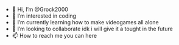 - 👋 Hi, I’m @Grock2000
- 👀 I’m interested in coding 
- 🌱 I’m currently learning how to make videogames all alone  
- 💞️ I’m looking to collaborate idk i will give it a tought in the future
- 📫 How to reach me you can here

<!---
Grock2000/Grock2000 is a ✨ special ✨ repository because its `README.md` (this file) appears on your GitHub profile.
You can click the Preview link to take a look at your changes.
--->
